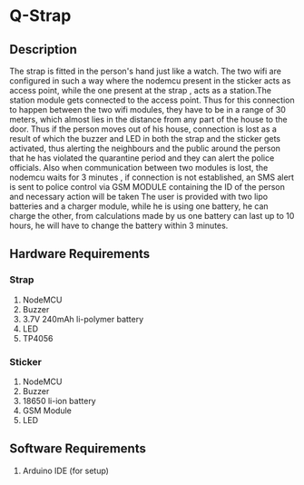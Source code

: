 # Q-Strap

## Description

The strap is fitted in the person's hand just like a watch. The two wifi are configured in such a way where the nodemcu present in the sticker acts as access point, while the one present at the strap , acts as a station.The station module gets connected to the access point. Thus for this connection  to happen between the two wifi modules, they have to be in a range of 30 meters, which almost lies in the distance from any part of the house to the door. Thus if the person moves out of his house, connection is lost as a result of which the buzzer and LED in both the strap and the sticker gets activated, thus alerting the neighbours and the public around the person that he has violated the quarantine period and they can alert the police officials. Also when communication between two modules is lost, the nodemcu waits for 3 minutes , if connection is not established, an SMS alert is sent to police control via GSM MODULE containing the ID of the person and necessary action will be taken
The user is provided with two lipo batteries and a charger module, while he is using one battery, he can charge the other, from calculations made by us one battery can last up to 10 hours, he will have to change the battery within 3 minutes.

## Hardware Requirements

### Strap
1. NodeMCU
2. Buzzer
3. 3.7V 240mAh li-polymer battery
4. LED
5. TP4056

### Sticker
1. NodeMCU
2. Buzzer
3. 18650 li-ion battery
4. GSM Module
5. LED

## Software Requirements
1. Arduino IDE (for setup)
